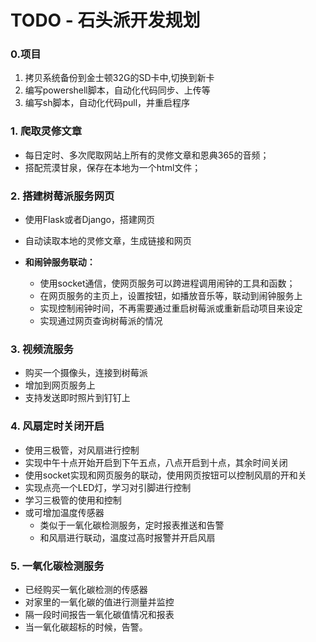 # TODO - 石头派开发规划

### 0.项目

1. 拷贝系统备份到金士顿32G的SD卡中,切换到新卡
2. 编写powershell脚本，自动化代码同步、上传等
3. 编写sh脚本，自动化代码pull，并重启程序

### 1. 爬取灵修文章

- 每日定时、多次爬取网站上所有的灵修文章和恩典365的音频；
- 搭配荒漠甘泉，保存在本地为一个html文件；

### 2. 搭建树莓派服务网页

- 使用Flask或者Django，搭建网页
- 自动读取本地的灵修文章，生成链接和网页

- **和闹钟服务联动：**
  - 使用socket通信，使网页服务可以跨进程调用闹钟的工具和函数；
  - 在网页服务的主页上，设置按钮，如播放音乐等，联动到闹钟服务上
  - 实现控制闹钟时间，不再需要通过重启树莓派或重新启动项目来设定
  - 实现通过网页查询树莓派的情况

### 3. 视频流服务

- 购买一个摄像头，连接到树莓派
- 增加到网页服务上
- 支持发送即时照片到钉钉上

### 4. 风扇定时关闭开启

- 使用三极管，对风扇进行控制
- 实现中午十点开始开启到下午五点，八点开启到十点，其余时间关闭
- 使用socket实现和网页服务的联动，使用网页按钮可以控制风扇的开和关
- 实现点亮一个LED灯，学习对引脚进行控制
- 学习三极管的使用和控制
- 或可增加温度传感器
  - 类似于一氧化碳检测服务，定时报表推送和告警
  - 和风扇进行联动，温度过高时报警并开启风扇

### 5. 一氧化碳检测服务

- 已经购买一氧化碳检测的传感器
- 对家里的一氧化碳的值进行测量并监控
- 隔一段时间报告一氧化碳值情况和报表
- 当一氧化碳超标的时候，告警。